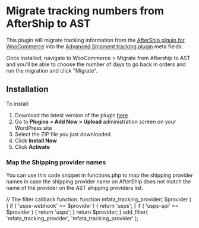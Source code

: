 # Migrate tracking numbers from AfterShip to AST  

This plugin will migrate tracking information from the [AfterShip plguin for WooCommerce](https://wordpress.org/plugins/aftership-woocommerce-tracking/) into the [Advanced Shipment tracking plugin](https://wordpress.org/plugins/woo-advanced-shipment-tracking/) meta fields.

Once installed, navigate to WooCommerce > Migrate from Aftership to AST and you'll be able to choose the number of days to go back in orders and run the migration and click "Migrate".

## Installation

To install:

1. Download the latest version of the plugin [here](https://github.com/zorem/migrate-from-aftership-to-ast/archive/refs/heads/main.zip)
1. Go to **Plugins > Add New > Upload** administration screen on your WordPress site
1. Select the ZIP file you just downloaded
1. Click **Install Now**
1. Click **Activate**

### Map the Shipping provider names

You can use this code snippet in functions.php to map the shipping provider names in case the shipping provider name on AfterShip does not match the name of the provider on the AST shipping providers list.

// The filter callback function.
function mfata_tracking_provider( $provider ) {
    if ( 'usps-webhook' == $provider ) {
		return 'usps';
	}
	if ( 'usps-api' == $provider ) {
		return 'usps';
	}
    return $provider;
}
add_filter( 'mfata_tracking_provider', 'mfata_tracking_provider' );
